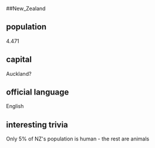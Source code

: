 ##New_Zealand
## population
4.471

## capital
Auckland?
 
## official language
English

## interesting trivia
Only 5% of NZ's population is human - the rest are animals



